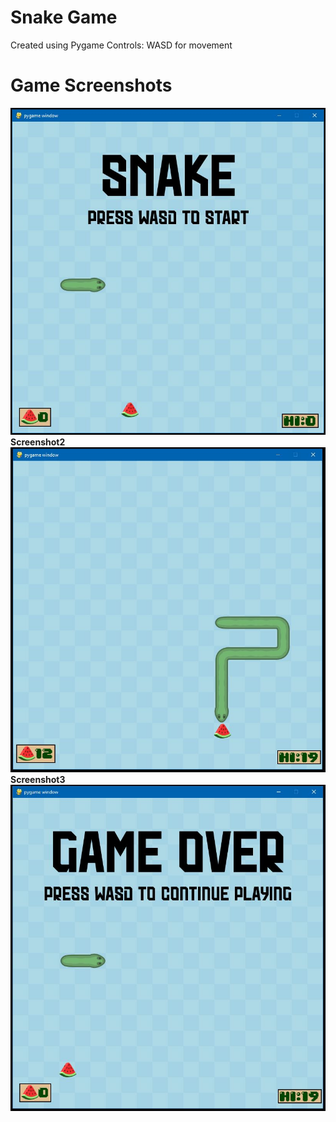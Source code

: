# Snake Game
Created using Pygame
Controls: WASD for movement

# Game Screenshots
![Screenshot1](Image_1.jpg)</br>
<b>Screenshot2</b></br>
![Screenshot2](Image_2.jpg)</br>
<b>Screenshot3</b></br>
![Screenshot3](Image_3.jpg)</br>
